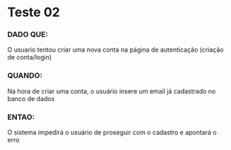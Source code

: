# Teste 02

### DADO QUE: 
O usuario tentou criar uma nova conta na página de autenticação (criação de conta/login)

### QUANDO:
Na hora de criar uma conta, o usuário insere um email já cadastrado no banco de dados

### ENTAO: 
O sistema impedirá o usuário de proseguir com o cadastro e apontará o erro

